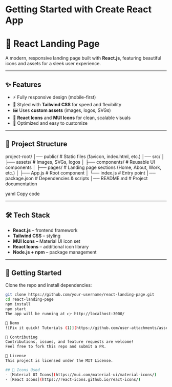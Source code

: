 # Getting Started with Create React App

# 🚀 React Landing Page  

A modern, responsive landing page built with **React.js**, featuring beautiful icons and assets for a sleek user experience.  

---

## ✨ Features
- ⚡ Fully responsive design (mobile-first)  
- 🎨 Styled with **Tailwind CSS** for speed and flexibility  
- 🖼️ Uses **custom assets** (images, logos, SVGs)  
- 🧩 **React Icons** and **MUI Icons** for clean, scalable visuals  
- 🚀 Optimized and easy to customize  

---

## 📂 Project Structure
project-root/
│── public/ # Static files (favicon, index.html, etc.)
│── src/
│ ├── assets/ # Images, SVGs, logos
│ ├── components/ # Reusable UI components
│ ├── pages/ # Landing page sections (Home, About, Work, etc.)
│ ├── App.js # Root component
│ └── index.js # Entry point
│── package.json # Dependencies & scripts
│── README.md # Project documentation

yaml
Copy code

---

## 🛠️ Tech Stack
- **React.js** – frontend framework  
- **Tailwind CSS** – styling  
- **MUI Icons** – Material UI icon set  
- **React Icons** – additional icon library  
- **Node.js + npm** – package management  

---

## 🚀 Getting Started

Clone the repo and install dependencies:

```bash
git clone https://github.com/your-username/react-landing-page.git
cd react-landing-page
npm install
npm start
The app will be running at 👉 http://localhost:3000/

📸 Demo
![Fix it quick! Tutorials (1)](https://github.com/user-attachments/assets/883fc84a-1187-4f85-9d89-dc179b945bf4)

🤝 Contributing
Contributions, issues, and feature requests are welcome!
Feel free to fork this repo and submit a PR.

📄 License
This project is licensed under the MIT License.

## 🎨 Icons Used
- [Material UI Icons](https://mui.com/material-ui/material-icons/)  
- [React Icons](https://react-icons.github.io/react-icons/)  
